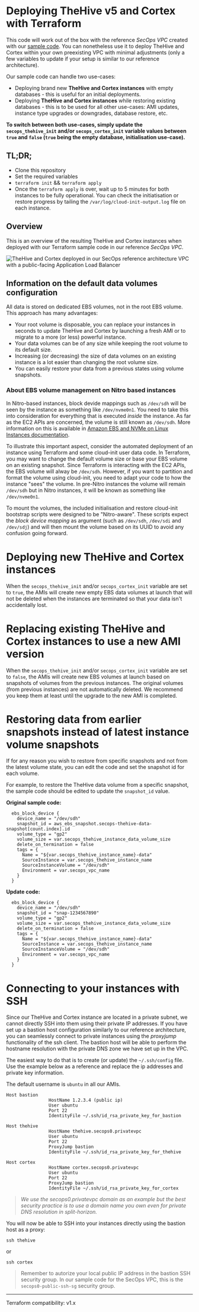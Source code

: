 # Deploying TheHive v5 and Cortex with Terraform

This code will work out of the box with the reference *SecOps VPC* created with our [sample code](../ug-secops-vpc/README.md). You can nonetheless use it to deploy TheHive and Cortex within your own preexisting VPC with minimal adjustments (only a few variables to update if your setup is similar to our reference architecture).

Our sample code can handle two use-cases:

+ Deploying brand new **TheHive and Cortex instances** with empty databases - this is useful for an initial deployments.
+ Deploying **TheHive and Cortex instances** while restoring existing databases - this is to be used for all other use-cases: AMI updates, instance type upgrades or downgrades, database restore, etc.

**To switch between both use-cases, simply update the `secops_thehive_init` and/or `secops_cortex_init` variable values between `true` and `false` (`true` being the empty database, initialisation use-case).**

## TL;DR;
+ Clone this repository
+ Set the required variables
+ `terraform init` && `terraform apply`
+ Once the `terraform apply` is over, wait up to 5 minutes for both instances to be fully operational. You can check the initiatisation or restore progress by tailing the `/var/log/cloud-init-output.log` file on each instance.

## Overview

This is an overview of the resulting TheHive and Cortex instances when deployed with our Terraform sample code in our reference *SecOps VPC*.

![TheHive and Cortex deployed in our SecOps reference architecture VPC with a public-facing Application Load Balancer](../assets/ALB.png)

## Information on the default data volumes configuration
All data is stored on dedicated EBS volumes, not in the root EBS volume. This approach has many advantages:

+ Your root volume is disposable, you can replace your instances in seconds to update TheHive and Cortex by launching a fresh AMI or to migrate to a more (or less) powerful instance.
+ Your data volumes can be of any size while keeping the root volume to its default size. 
+ Increasing (or decreasing) the size of data volumes on an existing instance is a lot easier than changing the root volume size.
+ You can easily restore your data from a previous states using volume snapshots. 

### About EBS volume management on Nitro based instances

In Nitro-based instances, block devide mappings such as `/dev/sdh` will be seen by the instance as something like `/dev/nvme0n1`. You need to take this into consideration for everything that is executed *inside* the instance. As far as the EC2 APIs are concerned, the volume is still known as `/dev/sdh`. More information on this is available in [Amazon EBS and NVMe on Linux Instances documentation](https://docs.aws.amazon.com/AWSEC2/latest/UserGuide/nvme-ebs-volumes.html#identify-nvme-ebs-device).

To illustrate this important aspect, consider the automated deployment of an instance using Terraform and some cloud-init user data code. In Terraform, you may want to change the default volume size or base your EBS volume on an existing snapshot. Since Terraform is interacting with the EC2 APIs, the EBS volume will alway be `/dev/sdh`. However, if you want to partition and format the volume using cloud-init, you need to adapt your code to how the instance "sees" the volume. In pre-Nitro instances the volume will remain `/dev/sdh` but in Nitro instances, it will be known as something like `/dev/nvme0n1`. 

To mount the volumes, the included initialisation and restore cloud-init bootstrap scripts were designed to be "Nitro-aware". These scripts expect the *block device mapping* as argument (such as `/dev/sdh`, `/dev/sdi` and `/dev/sdj`) and will then mount the volume based on its UUID to avoid any confusion going forward.

# Deploying new TheHive and Cortex instances
When the `secops_thehive_init` and/or `secops_cortex_init` variable are set to `true`, the AMIs will create new empty EBS data volumes at launch that will not be deleted when the instances are terminated so that your data isn't accidentally lost.

# Replacing existing TheHive and Cortex instances to use a new AMI version
When the `secops_thehive_init` and/or `secops_cortex_init` variable are set to `false`, the AMIs will create new EBS volumes at launch based on snapshots of volumes from the previous instances. The original volumes (from previous instances) are not automatically deleted. We recommend you keep them at least until the upgrade to the new AMI is completed.

# Restoring data from earlier snapshots instead of latest instance volume snapshots
If for any reason you wish to restore from specific snapshots and not from the latest volume state, you can edit the code and set the snapshot id for each volume. 

For example, to restore the TheHive data volume from a specific snapshot, the sample code should be edited to update the `snapshot_id` value.

**Original sample code:**

```
  ebs_block_device {
    device_name = "/dev/sdh"
    snapshot_id = aws_ebs_snapshot.secops-thehive-data-snapshot[count.index].id
    volume_type = "gp2"
    volume_size = var.secops_thehive_instance_data_volume_size
    delete_on_termination = false
    tags = {
      Name = "${var.secops_thehive_instance_name}-data"
      SourceInstance = var.secops_thehive_instance_name
      SourceInstanceVolume = "/dev/sdh"
      Environment = var.secops_vpc_name
    }  
  } 
```
**Update code:**
```
  ebs_block_device {
    device_name = "/dev/sdh"
    snapshot_id = "snap-1234567890"
    volume_type = "gp2"
    volume_size = var.secops_thehive_instance_data_volume_size
    delete_on_termination = false
    tags = {
      Name = "${var.secops_thehive_instance_name}-data"
      SourceInstance = var.secops_thehive_instance_name
      SourceInstanceVolume = "/dev/sdh"
      Environment = var.secops_vpc_name
    }  
  } 
```


# Connecting to your instances with SSH
Since our TheHive and Cortex instance are located in a private subnet, we cannot directly SSH into them using their private IP addresses. If you have set up a bastion host configuration similarly to our reference architecture, you can seamlessly connect to private instances using the *proxyjump* functionality of the ssh client. The bastion host will be able to perform the hostname resolution with the private DNS zone we have set up in the VPC.

The easiest way to do that is to create (or update) the `~/.ssh/config` file. Use the example below as a reference and replace the ip addresses and private key information.

The default username is `ubuntu` in all our AMIs.

```
Host bastion
				HostName 1.2.3.4 (public ip)
				User ubuntu
				Port 22
				IdentityFile ~/.ssh/id_rsa_private_key_for_bastion

Host thehive
				HostName thehive.secops0.privatevpc
				User ubuntu
				Port 22
				ProxyJump bastion
				IdentityFile ~/.ssh/id_rsa_private_key_for_thehive

Host cortex
				HostName cortex.secops0.privatevpc
				User ubuntu
				Port 22
				ProxyJump bastion
				IdentityFile ~/.ssh/id_rsa_private_key_for_cortex
```

> *We use the secops0.privatevpc domain as an example but the best security practice is to use a domain name you own even for private DNS resolution in split-horizon.*

You will now be able to SSH into your instances directly using the bastion host as a proxy:

```
ssh thehive
```
or
```
ssh cortex
```

> Remember to autorize your local public IP address in the bastion SSH security group. In our sample code for the SecOps VPC, this is the `secops0-public-ssh-sg` security group.

---
Terraform compatibility: v1.x
